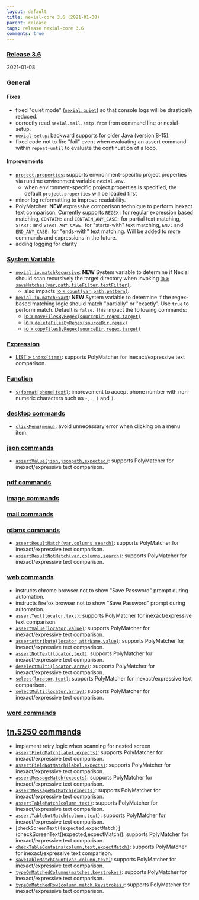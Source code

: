 ```yaml
---
layout: default
title: nexial-core 3.6 (2021-01-08)
parent: release
tags: release nexial-core 3.6
comments: true
---
```


### <a href="https://github.com/nexiality/nexial-core/releases/tag/nexial-core-v3.6_????" class="external-link" target="_nexial_link">Release 3.6</a>
2021-01-08


### General
#### Fixes
- fixed "quiet mode" ([`nexial.quiet`](../systemvars/index.html#nexial.quiet)) so that console logs will be drastically 
  reduced.
- correctly read `nexial.mail.smtp.from` from command line or nexial-setup.
- [`nexial-setup`](../userguide/BatchFiles#nexial-setup): backward supports for older Java (version 8-15).
- fixed code not to fire "fail" event when evaluating an assert command within `repeat-until` to evaluate the 
  continuation of a loop.

#### Improvements
- [`project.properties`](../userguide/UnderstandingProjectStructure#artifactprojectproperties): supports 
  environment-specific project.properties via runtime environment variable `nexial.env`.
  - when environment-specific project.properties is specified, the default `project.properties` will be loaded first
- minor log reformatting to improve readability.
- PolyMatcher: **NEW** expressive comparison technique to perform inexact text comparison.  Currently supports
  `REGEX:` for regular expression based matching, `CONTAIN:` and `CONTAIN_ANY_CASE:` for partial text matching, 
  `START:` and `START_ANY_CASE:` for "starts-with" text matching, `END:` and `END_ANY_CASE:` for "ends-with" text 
  matching. Will be added to more commands and expressions in the future.
- adding logging for clarity


### [System Variable](../systemvars)
- [`nexial.io.matchRecursive`](../systemvars/index#nexial.ui.matchRecursive): **NEW** System variable to determine if 
  Nexial should scan recursively the target directory when invoking 
  [io &raquo; `saveMatches(var,path,fileFilter,textFilter)`](../commands/io/saveMatches(var,path,fileFilter,textFilter)).
  - also impacts [io &raquo; `count(var,path,pattern)`](../commands/io/count(var,path,pattern)).
- [`nexial.io.matchExact`](../systemvars/index#nexial.ui.matchExact): **NEW** System variable to determine if the 
  regex-based matching logic should match "partially" or "exactly". Use `true` to perform match. Default is `false`.
  This impact the following commands:
  - [io &raquo; `moveFilesByRegex(sourceDir,regex,target)`](../commands/io/moveFilesByRegex(sourceDir,regex,target))
  - [io &raquo; `deleteFilesByRegex(sourceDir,regex)`](../commands/io/deleteFilesByRegex(sourceDir,regex))
  - [io &raquo; `copyFilesByRegex(sourceDir,regex,target)`](../commands/io/copyFilesByRegex(sourceDir,regex,target))


### [Expression](../expressions)
- [LIST &raquo; `index(item)`](../expressions/LISTexpression#indexitem): supports PolyMatcher for inexact/expressive text comparison.


### [Function](../functions)
- [`$(format|phone|text)`](../functions/$(format).html#formatphonetext): improvement to accept phone number with 
  non-numeric characters such as `-`, `.`, `(` and `)`.

 
### [desktop commands](../commands/desktop)
- [`clickMenu(menu)`](../commands/desktop/clickMenu(menu)): avoid unnecessary error when clicking on a menu item.


### [json commands](../commands/json)
- [`assertValue(json,jsonpath,expected)`](../commands/json/assertValue(json,jsonpath,expected)): supports PolyMatcher 
  for inexact/expressive text comparison.


### [pdf commands](../commands/pdf)


### [image commands](../commands/image)


### [mail commands](../commands/mail)


### [rdbms commands](../commands/rdbms)
- [`assertResultMatch(var,columns,search)`](../commands/rdbms/assertResultMatch(var,columns,search)): supports 
  PolyMatcher for inexact/expressive text comparison.
- [`assertResultNotMatch(var,columns,search)`](../commands/rdbms/assertResultNotMatch(var,columns,search)): supports 
  PolyMatcher for inexact/expressive text comparison.


### [web commands](../commands/web)
- instructs chrome browser not to show "Save Password" prompt during automation.
- instructs firefox browser not to show "Save Password" prompt during automation.
- [`assertText(locator,text)`](../commands/web/assertText(locator,text)): supports PolyMatcher for inexact/expressive 
  text comparison.
- [`assertValue(locator,value)`](../commands/web/assertValue(locator,value)): supports PolyMatcher for 
  inexact/expressive text comparison.
- [`assertAttribute(locator,attrName,value)`](../commands/web/assertAttribute(locator,attrName,value)): supports 
  PolyMatcher for inexact/expressive text comparison.
- [`assertNotText(locator,text)`](../commands/web/assertNotText(locator,text)): supports PolyMatcher for 
  inexact/expressive text comparison.
- [`deselectMulti(locator,array)`](../commands/web/deselectMulti(locator,array)): supports PolyMatcher for 
  inexact/expressive text comparison.
- [`select(locator,text)`](../commands/web/select(locator,text)): supports PolyMatcher for inexact/expressive text 
  comparison.
- [`selectMulti(locator,array)`](../commands/web/selectMulti(locator,array)): supports PolyMatcher for 
  inexact/expressive text comparison.


### [word commands](../commands/word)


## [tn.5250 commands](../commands/tn.5250)
- implement retry logic when scanning for nested screen
- [`assertFieldMatch(label,expects)`](assertFieldMatch(label,expects)): supports PolyMatcher for inexact/expressive 
  text comparison.
- [`assertFieldNotMatch(label,expects)`](assertFieldNotMatch(label,expects)): supports PolyMatcher for 
  inexact/expressive text comparison.
- [`assertMessageMatch(expects)`](assertMessageMatch(expects)): supports PolyMatcher for inexact/expressive text 
  comparison.
- [`assertMessageNotMatch(expects)`](assertMessageNotMatch(expects)): supports PolyMatcher for inexact/expressive 
  text comparison.
- [`assertTableMatch(column,text)`](assertTableMatch(column,text)): supports PolyMatcher for inexact/expressive text 
  comparison.
- [`assertTableNotMatch(column,text)`](assertTableNotMatch(column,text)): supports PolyMatcher for inexact/expressive 
  text comparison.
- [`checkScreenText((expected,expectMatch)`](checkScreenText((expected,expectMatch)): supports PolyMatcher for 
  inexact/expressive text comparison.
- [`checkTableContains(column,text,expectMatch)`](checkTableContains(column,text,expectMatch)): supports PolyMatcher 
  for inexact/expressive text comparison.
- [`saveTableMatchCount(var,column,text)`](saveTableMatchCount(var,column,text)): supports PolyMatcher for 
  inexact/expressive text comparison.
- [`typeOnMatchedColumns(matches,keystrokes)`](typeOnMatchedColumns(matches,keystrokes)): supports PolyMatcher for 
  inexact/expressive text comparison.
- [`typeOnMatchedRow(column,match,keystrokes)`](typeOnMatchedRow(column,match,keystrokes)): supports PolyMatcher for 
  inexact/expressive text comparison.
